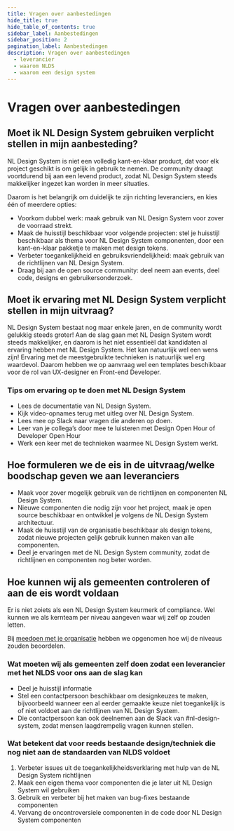 ```yaml
---
title: Vragen over aanbestedingen
hide_title: true
hide_table_of_contents: true
sidebar_label: Aanbestedingen
sidebar_position: 2
pagination_label: Aanbestedingen
description: Vragen over aanbestedingen
  - leverancier
  - waarom NLDS
  - waarom een design system
---
```


# Vragen over aanbestedingen

## Moet ik NL Design System gebruiken verplicht stellen in mijn aanbesteding?

NL Design System is niet een volledig kant-en-klaar product, dat voor elk project geschikt is om gelijk in gebruik te nemen.
De community draagt voortdurend bij aan een levend product, zodat NL Design System steeds makkelijker ingezet kan worden in meer situaties.

Daarom is het belangrijk om duidelijk te zijn richting leveranciers, en kies één of meerdere opties:

- Voorkom dubbel werk: maak gebruik van NL Design System voor zover de voorraad strekt.
- Maak de huisstijl beschikbaar voor volgende projecten: stel je huisstijl beschikbaar als thema voor NL Design System componenten, door een kant-en-klaar pakketje te maken met design tokens.
- Verbeter toegankelijkheid en gebruiksvriendelijkheid: maak gebruik van de richtlijnen van NL Design System.
- Draag bij aan de open source community: deel neem aan events, deel code, designs en gebruikersonderzoek.

## Moet ik ervaring met NL Design System verplicht stellen in mijn uitvraag?

NL Design System bestaat nog maar enkele jaren, en de community wordt gelukkig steeds groter! Aan de slag gaan met NL Design System wordt steeds makkelijker, en daarom is het niet essentieël dat kandidaten al ervaring hebben met NL Design System. Het kan natuurlijk wel een wens zijn!
Ervaring met de meestgebruikte technieken is natuurlijk wel erg waardevol. Daarom hebben we op aanvraag wel een templates beschikbaar voor de rol van UX-designer en Front-end Developer.

### Tips om ervaring op te doen met NL Design System

- Lees de documentatie van NL Design System.
- Kijk video-opnames terug met uitleg over NL Design System.
- Lees mee op Slack naar vragen die anderen op doen.
- Leer van je collega’s door mee te luisteren met Design Open Hour of Developer Open Hour
- Werk een keer met de technieken waarmee NL Design System werkt.

## Hoe formuleren we de eis in de uitvraag/welke boodschap geven we aan leveranciers

- Maak voor zover mogelijk gebruik van de richtlijnen en componenten NL Design System.
- Nieuwe componenten die nodig zijn voor het project, maak je open source beschikbaar en ontwikkel je volgens de NL Design System architectuur.
- Maak de huisstijl van de organisatie beschikbaar als design tokens, zodat nieuwe projecten gelijk gebruik kunnen maken van alle componenten.
- Deel je ervaringen met de NL Design System community, zodat de richtlijnen en componenten nog beter worden.

## Hoe kunnen wij als gemeenten controleren of aan de eis wordt voldaan

Er is niet zoiets als een NL Design System keurmerk of compliance. Wel kunnen we als kernteam per niveau aangeven waar wij zelf op zouden letten.

Bij [meedoen met je organisatie](/handboek/organisatie/meedoen) hebben we opgenomen hoe wij de niveaus zouden beoordelen.

### Wat moeten wij als gemeenten zelf doen zodat een leverancier met het NLDS voor ons aan de slag kan

- Deel je huisstijl informatie
- Stel een contactpersoon beschikbaar om designkeuzes te maken, bijvoorbeeld wanneer een al eerder gemaakte keuze niet toegankelijk is of niet voldoet aan de richtlijnen van NL Design System.
- Die contactpersoon kan ook deelnemen aan de Slack van #nl-design-system, zodat mensen laagdrempelig vragen kunnen stellen.

### Wat betekent dat voor reeds bestaande design/techniek die nog niet aan de standaarden van NLDS voldoet

1. Verbeter issues uit de toegankelijkheidsverklaring met hulp van de NL Design System richtlijnen
2. Maak een eigen thema voor componenten die je later uit NL Design System wil gebruiken
3. Gebruik en verbeter bij het maken van bug-fixes bestaande componenten
4. Vervang de oncontroversiele componenten in de code door NL Design System componenten
